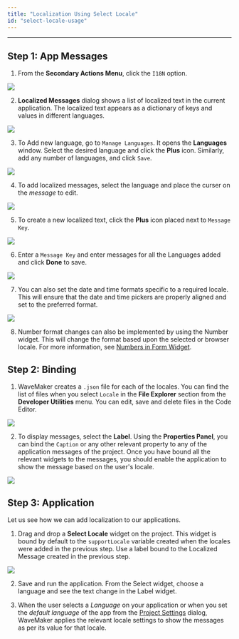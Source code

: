 ```yaml
---
title: "Localization Using Select Locale"
id: "select-locale-usage"
---
```

---

## Step 1: App Messages

1. From the **Secondary Actions Menu**, click the `I18N` option. 

[![](/learn/assets/loc_create.png)](/learn/assets/loc_create.png)

2. **Localized Messages** dialog shows a list of localized text in the current application. The localized text appears as a dictionary of keys and values in different languages. 

[![](/learn/assets/loc_default_msgs.png)](/learn/assets/loc_default_msgs.png)

3. To Add new language, go to `Manage Languages`. It opens the **Languages** window. Select the desired language and click the **Plus** icon. Similarly, add any number of languages, and click `Save`. 

[![](/learn/assets/loc_new_locale.png)](/learn/assets/loc_new_locale.png)

4. To add localized messages, select the language and place the curser on the *message* to edit. 

[![](/learn/assets/loc_edit_msg.png)](/learn/assets/loc_edit_msg.png)

5. To create a new localized text, click the **Plus** icon placed next to `Message Key`. 

[![](/learn/assets/loc_new_msg.png)](/learn/assets/loc_new_msg.png)

6. Enter a `Message Key` and enter messages for all the Languages added and click **Done** to save. 

[![](/learn/assets/loc_new_msg_entry.png)](/learn/assets/loc_new_msg_entry.png)

7. You can also set the date and time formats specific to a required locale. This will ensure that the date and time pickers are properly aligned and set to the preferred format. 

[![](/learn/assets/loc_edit_formats.png)](/learn/assets/loc_edit_formats.png)

8. Number format changes can also be implemented by using the Number widget. This will change the format based upon the selected or browser locale. For more information, see [Numbers in Form Widget](/learn/app-development/widgets/form-widgets/number/).

## Step 2: Binding

1. WaveMaker creates a `.json` file for each of the locales. You can find the list of files when you select `Locale` in the **File Explorer** section from the **Developer Utilities** menu. You can edit, save and delete files in the Code Editor. 

[![](/learn/assets/loc_json.png)](/learn/assets/loc_json.png)

2. To display messages, select the **Label**. Using the **Properties Panel**, you can bind the `Caption` or any other relevant property to any of the application messages of the project. Once you have bound all the relevant widgets to the messages, you should enable the application to show the message based on the user's locale. 

[![](/learn/assets/loc_binding.png)](/learn/assets/loc_binding.png)

## Step 3: Application

Let us see how we can add localization to our applications.

1. Drag and drop a **Select Locale** widget on the project. This widget is bound by default to the `supportLocale` variable created when the locales were added in the previous step. Use a label bound to the Localized Message created in the previous step. 

[![](/learn/assets/loc_design.png)](/learn/assets/loc_design.png)

2. Save and run the application. From the Select widget, choose a language and see the text change in the Label widget.

3. When the user selects a _Language_ on your application or when you set the _default language_ of the app from the [Project Settings](/learn/app-development/wavemaker-overview/product-walkthrough#project-settings) dialog, WaveMaker applies the relevant locale settings to show the messages as per its value for that locale.

